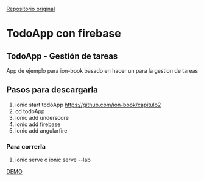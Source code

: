 [Repositorio original](https://github.com/ion-book/capitulo2)

# TodoApp con firebase
## TodoApp - Gestión de tareas
App de ejemplo para ion-book basado en hacer un para la gestion de tareas

## Pasos para descargarla
1. ionic start todoApp https://github.com/ion-book/capitulo2
1. cd todoApp
1. ionic add underscore
1. ionic add firebase
1. ionic add angularfire

### Para correrla
1. ionic serve o ionic serve --lab

[DEMO](http://nicobytes.github.io/ionicTodoApp)

